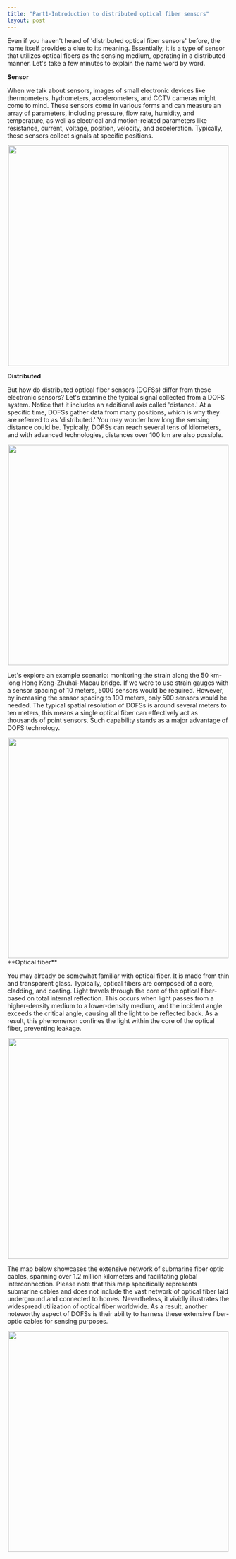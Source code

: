 ```yaml
---
title: "Part1-Introduction to distributed optical fiber sensors"
layout: post
---
```

Even if you haven't heard of 'distributed optical fiber sensors' before, the name itself provides a clue to its meaning. Essentially, it is a type of sensor that utilizes optical fibers as the sensing medium, operating in a distributed manner. Let's take a few minutes to explain the name word by word.

**Sensor**

When we talk about sensors, images of small electronic devices like thermometers, hydrometers, accelerometers, and CCTV cameras might come to mind. These sensors come in various forms and can measure an array of parameters, including pressure, flow rate, humidity, and temperature, as well as electrical and motion-related parameters like resistance, current, voltage, position, velocity, and acceleration. Typically, these sensors collect signals at specific positions. 

<div align="center">
<a href="url"><img src="https://raw.githubusercontent.com/haleywuhuan/profile/master/assets/blog1_fig1.jpg" align="center" width="500"></a>
</div>

**Distributed**

But how do distributed optical fiber sensors (DOFSs) differ from these electronic sensors? Let's examine the typical signal collected from a DOFS system. Notice that it includes an additional axis called 'distance.' At a specific time, DOFSs gather data from many positions, which is why they are referred to as 'distributed.' You may wonder how long the sensing distance could be. Typically, DOFSs can reach several tens of kilometers, and with advanced technologies, distances over 100 km are also possible.

<div align="center">
<a href="url"><img src="https://raw.githubusercontent.com/haleywuhuan/profile/master/assets/blog1_fig2.jpg" align="center" width="500"></a>
</div>

Let's explore an example scenario: monitoring the strain along the 50 km-long Hong Kong-Zhuhai-Macau bridge. If we were to use strain gauges with a sensor spacing of 10 meters, 5000 sensors would be required. However, by increasing the sensor spacing to 100 meters, only 500 sensors would be needed. The typical spatial resolution of DOFSs is around several meters to ten meters, this means a single optical fiber can effectively act as thousands of point sensors. Such capability stands as a major advantage of DOFS technology.

<div align="center">
<a href="url"><img src="https://raw.githubusercontent.com/haleywuhuan/profile/master/assets/blog1_fig4.jpg" align="center" width="500"></a>
</div>
**Optical fiber**

You may already be somewhat familiar with optical fiber. It is made from thin and transparent glass. Typically, optical fibers are composed of a core, cladding, and coating. Light travels through the core of the optical fiber-based on total internal reflection. This occurs when light passes from a higher-density medium to a lower-density medium, and the incident angle exceeds the critical angle, causing all the light to be reflected back. As a result, this phenomenon confines the light within the core of the optical fiber, preventing leakage.

<div align="center">
<a href="url"><img src="https://raw.githubusercontent.com/haleywuhuan/profile/master/assets/blog1_fig5.jpg" align="center" width="500"></a>
</div>

The map below showcases the extensive network of submarine fiber optic cables, spanning over 1.2 million kilometers and facilitating global interconnection. Please note that this map specifically represents submarine cables and does not include the vast network of optical fiber laid underground and connected to homes. Nevertheless, it vividly illustrates the widespread utilization of optical fiber worldwide. As a result, another noteworthy aspect of DOFSs is their ability to harness these extensive fiber-optic cables for sensing purposes.

<div align="center">
<a href="url"><img src="https://raw.githubusercontent.com/haleywuhuan/profile/master/assets/blog1_fig6.jpg" align="center" width="500"></a>
</div>


